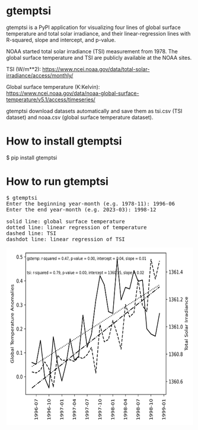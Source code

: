 # gtemptsi

gtemptsi is a PyPI application for visualizing four lines of global surface temperature and total solar irradiance, and their linear-regression lines with R-squared, slope and intercept, and p-value.

NOAA started total solar irradiance (TSI) measurement from 1978. 
The global surface temperature and TSI are publicly available at the NOAA sites. 

TSI (W/m**2): https://www.ncei.noaa.gov/data/total-solar-irradiance/access/monthly/

Global surface temperature (K:Kelvin): https://www.ncei.noaa.gov/data/noaa-global-surface-temperature/v5.1/access/timeseries/

gtemptsi download datasets automatically and save them as tsi.csv (TSI dataset) and noaa.csv (global surface temperature dataset).

# How to install gtemptsi

$ pip install gtemptsi

# How to run gtemptsi
<pre>
$ gtemptsi
Enter the beginning year-month (e.g. 1978-11): 1996-06
Enter the end year-month (e.g. 2023-03): 1998-12

solid line: global surface temperature
dotted line: linear regression of temperature
dashed line: TSI
dashdot line: linear regression of TSI
</pre>
<img src='https://github.com/y-takefuji/gtemptsi/raw/main/199606_199812.png' width=640 height=480>

